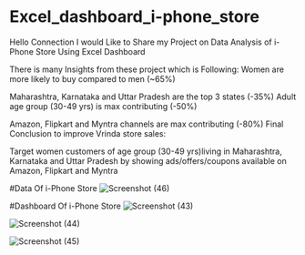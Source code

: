 # Excel_dashboard_i-phone_store
Hello Connection I would  Like to Share my Project on Data Analysis of i-Phone Store Using Excel Dashboard

There  is many Insights from these project which is Following:
Women are more likely to buy compared to men (~65%)

Maharashtra, Karnataka and Uttar Pradesh are the top 3 states (-35%) Adult age group (30-49 yrs) is max contributing (-50%)

Amazon, Flipkart and Myntra channels are max contributing (-80%) Final Conclusion to improve Vrinda store sales:

Target women customers of age group (30-49 yrs)living in Maharashtra, Karnataka and Uttar Pradesh by showing ads/offers/coupons available on Amazon, Flipkart and Myntra




#Data Of i-Phone Store
![Screenshot (46)](https://github.com/sanjivani999/Excel_dashboard_i-phone_store/assets/101619527/573d2c92-f2d7-4d8e-a176-7fb6330852dd)





#Dashboard Of i-Phone Store
![Screenshot (43)](https://github.com/sanjivani999/Excel_dashboard_i-phone_store/assets/101619527/e99cca2e-6e1f-41f8-bbcb-9f7b1d226300)






![Screenshot (44)](https://github.com/sanjivani999/Excel_dashboard_i-phone_store/assets/101619527/fa673ced-3868-41b8-bb40-e0672f787542)





![Screenshot (45)](https://github.com/sanjivani999/Excel_dashboard_i-phone_store/assets/101619527/a24f0638-f4d7-4853-89d5-4c7b9318ce52)

